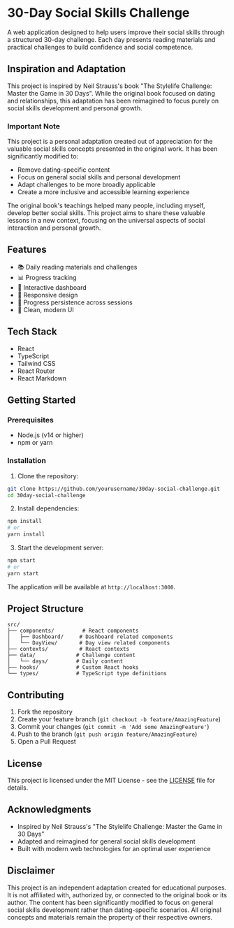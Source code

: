 # 30-Day Social Skills Challenge

A web application designed to help users improve their social skills through a structured 30-day challenge. Each day presents reading materials and practical challenges to build confidence and social competence.

## Inspiration and Adaptation

This project is inspired by Neil Strauss's book "The Stylelife Challenge: Master the Game in 30 Days". While the original book focused on dating and relationships, this adaptation has been reimagined to focus purely on social skills development and personal growth.

### Important Note
This project is a personal adaptation created out of appreciation for the valuable social skills concepts presented in the original work. It has been significantly modified to:
- Remove dating-specific content
- Focus on general social skills and personal development
- Adapt challenges to be more broadly applicable
- Create a more inclusive and accessible learning experience

The original book's teachings helped many people, including myself, develop better social skills. This project aims to share these valuable lessons in a new context, focusing on the universal aspects of social interaction and personal growth.

## Features

- 📚 Daily reading materials and challenges
- 📊 Progress tracking
- 🎯 Interactive dashboard
- 📱 Responsive design
- 🔄 Progress persistence across sessions
- 🎨 Clean, modern UI

## Tech Stack

- React
- TypeScript
- Tailwind CSS
- React Router
- React Markdown

## Getting Started

### Prerequisites

- Node.js (v14 or higher)
- npm or yarn

### Installation

1. Clone the repository:
```bash
git clone https://github.com/yourusername/30day-social-challenge.git
cd 30day-social-challenge
```

2. Install dependencies:
```bash
npm install
# or
yarn install
```

3. Start the development server:
```bash
npm start
# or
yarn start
```

The application will be available at `http://localhost:3000`.

## Project Structure

```
src/
├── components/         # React components
│   ├── Dashboard/     # Dashboard related components
│   └── DayView/       # Day view related components
├── contexts/          # React contexts
├── data/             # Challenge content
│   └── days/         # Daily content
├── hooks/            # Custom React hooks
└── types/            # TypeScript type definitions
```

## Contributing

1. Fork the repository
2. Create your feature branch (`git checkout -b feature/AmazingFeature`)
3. Commit your changes (`git commit -m 'Add some AmazingFeature'`)
4. Push to the branch (`git push origin feature/AmazingFeature`)
5. Open a Pull Request

## License

This project is licensed under the MIT License - see the [LICENSE](LICENSE) file for details.

## Acknowledgments

- Inspired by Neil Strauss's "The Stylelife Challenge: Master the Game in 30 Days"
- Adapted and reimagined for general social skills development
- Built with modern web technologies for an optimal user experience

## Disclaimer

This project is an independent adaptation created for educational purposes. It is not affiliated with, authorized by, or connected to the original book or its author. The content has been significantly modified to focus on general social skills development rather than dating-specific scenarios. All original concepts and materials remain the property of their respective owners. 